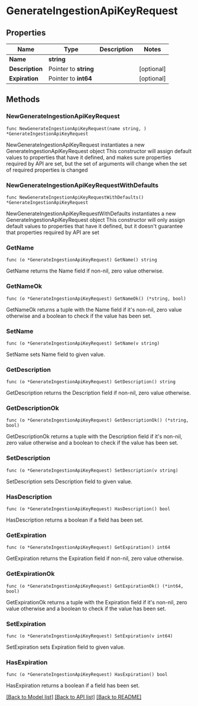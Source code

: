 # GenerateIngestionApiKeyRequest

## Properties

Name | Type | Description | Notes
------------ | ------------- | ------------- | -------------
**Name** | **string** |  | 
**Description** | Pointer to **string** |  | [optional] 
**Expiration** | Pointer to **int64** |  | [optional] 

## Methods

### NewGenerateIngestionApiKeyRequest

`func NewGenerateIngestionApiKeyRequest(name string, ) *GenerateIngestionApiKeyRequest`

NewGenerateIngestionApiKeyRequest instantiates a new GenerateIngestionApiKeyRequest object
This constructor will assign default values to properties that have it defined,
and makes sure properties required by API are set, but the set of arguments
will change when the set of required properties is changed

### NewGenerateIngestionApiKeyRequestWithDefaults

`func NewGenerateIngestionApiKeyRequestWithDefaults() *GenerateIngestionApiKeyRequest`

NewGenerateIngestionApiKeyRequestWithDefaults instantiates a new GenerateIngestionApiKeyRequest object
This constructor will only assign default values to properties that have it defined,
but it doesn't guarantee that properties required by API are set

### GetName

`func (o *GenerateIngestionApiKeyRequest) GetName() string`

GetName returns the Name field if non-nil, zero value otherwise.

### GetNameOk

`func (o *GenerateIngestionApiKeyRequest) GetNameOk() (*string, bool)`

GetNameOk returns a tuple with the Name field if it's non-nil, zero value otherwise
and a boolean to check if the value has been set.

### SetName

`func (o *GenerateIngestionApiKeyRequest) SetName(v string)`

SetName sets Name field to given value.


### GetDescription

`func (o *GenerateIngestionApiKeyRequest) GetDescription() string`

GetDescription returns the Description field if non-nil, zero value otherwise.

### GetDescriptionOk

`func (o *GenerateIngestionApiKeyRequest) GetDescriptionOk() (*string, bool)`

GetDescriptionOk returns a tuple with the Description field if it's non-nil, zero value otherwise
and a boolean to check if the value has been set.

### SetDescription

`func (o *GenerateIngestionApiKeyRequest) SetDescription(v string)`

SetDescription sets Description field to given value.

### HasDescription

`func (o *GenerateIngestionApiKeyRequest) HasDescription() bool`

HasDescription returns a boolean if a field has been set.

### GetExpiration

`func (o *GenerateIngestionApiKeyRequest) GetExpiration() int64`

GetExpiration returns the Expiration field if non-nil, zero value otherwise.

### GetExpirationOk

`func (o *GenerateIngestionApiKeyRequest) GetExpirationOk() (*int64, bool)`

GetExpirationOk returns a tuple with the Expiration field if it's non-nil, zero value otherwise
and a boolean to check if the value has been set.

### SetExpiration

`func (o *GenerateIngestionApiKeyRequest) SetExpiration(v int64)`

SetExpiration sets Expiration field to given value.

### HasExpiration

`func (o *GenerateIngestionApiKeyRequest) HasExpiration() bool`

HasExpiration returns a boolean if a field has been set.


[[Back to Model list]](../README.md#documentation-for-models) [[Back to API list]](../README.md#documentation-for-api-endpoints) [[Back to README]](../README.md)


